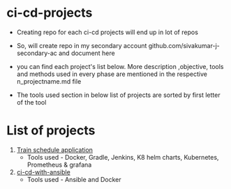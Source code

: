 # ci-cd-projects

* Creating repo for each ci-cd projects will end up in lot of repos

* So, will create repo in my secondary account github.com/sivakumar-j-secondary-ac and document here

* you can find each project's list below.  More description ,objective, tools and methods used in every phase are mentioned in the respective n_projectname.md file
* The tools used section in below list of projects are sorted by first letter of the tool

# List of projects

  1. [Train schedule application](https://github.com/sivakumar-j/ci-cd-projects/blob/master/1_Train%20schedule%20application.md)
      * Tools used - Docker, Gradle, Jenkins, K8 helm charts, Kubernetes, Prometheus & grafana
  2. [ci-cd-with-ansible](https://github.com/sivakumar-j/ci-cd-projects/blob/master/2_ci-cd-with-ansible.md)
      * Tools used - Ansible and Docker
